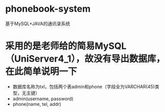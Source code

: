 # phonebook-system
基于MySQL+JAVA的通讯录系统

# 采用的是老师给的简易MySQL（UniServer4_1），故没有导出数据库，在此简单说明一下
- 数据库名称为txl，包括两个表admin和phone（字段全为VARCHAR(45)类型，无主键）
- admin(username, password)
- phone(name, tel, addr)
